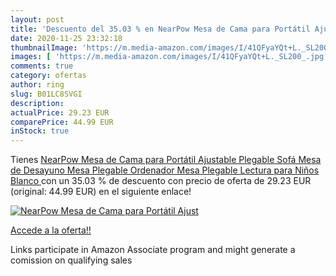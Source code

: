 ```yaml
---
layout: post
title: 'Descuento del 35.03 % en NearPow Mesa de Cama para Portátil Ajust'
date: 2020-11-25 23:32:18
thumbnailImage: 'https://m.media-amazon.com/images/I/41QFyaYQt+L._SL200_.jpg'
images: [ 'https://m.media-amazon.com/images/I/41QFyaYQt+L._SL200_.jpg' ]
comments: true
category: ofertas
author: ring
slug: B01LC8SVGI
description:
actualPrice: 29.23 EUR
comparePrice: 44.99 EUR
inStock: true
---
```


Tienes [NearPow Mesa de Cama para Portátil Ajustable  Plegable Sofá Mesa de Desayuno  Mesa Plegable Ordenador  Mesa Plegable Lectura para Niños  Blanco ](https://www.amazon.es/dp/B01LC8SVGI/?tag=tolees-21) con un 35.03 % de descuento con precio de oferta de 29.23 EUR (original: 44.99 EUR) en el siguiente enlace!

[![NearPow Mesa de Cama para Portátil Ajust](https://m.media-amazon.com/images/I/41QFyaYQt+L._SL200_.jpg)](https://www.amazon.es/dp/B01LC8SVGI/?tag=tolees-21)

[Accede a la oferta!!](https://www.amazon.es/dp/B01LC8SVGI/?tag=tolees-21)

Links participate in Amazon Associate program and might generate a comission on qualifying sales


